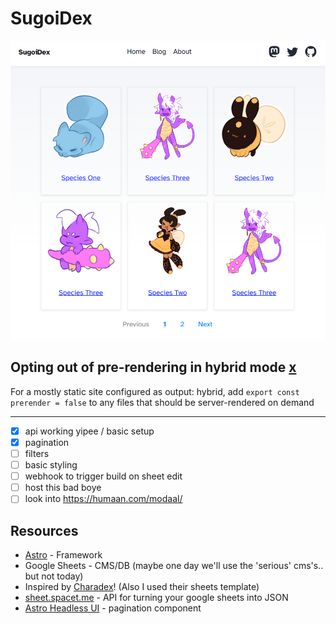 # SugoiDex

![screenshot](public/screenshot.png '/gallery[page]')

## Opting out of pre-rendering in hybrid mode [x](https://docs.astro.build/en/guides/server-side-rendering/#opting-out-of-pre-rendering-in-hybrid-mode)

For a mostly static site configured as output: hybrid, add `export const prerender = false` to any files that should be server-rendered on demand

---

- [x] api working yipee / basic setup
- [x] pagination
- [ ] filters
- [ ] basic styling
- [ ] webhook to trigger build on sheet edit
- [ ] host this bad boye
- [ ] look into https://humaan.com/modaal/

## Resources

- [Astro](https://astro.build/) - Framework
- Google Sheets - CMS/DB (maybe one day we'll use the 'serious' cms's.. but not today)
- Inspired by [Charadex](https://github.com/cheeriko/charadex)! (Also I used their sheets template)
- [sheet.spacet.me](https://github.com/dtinth/sheet.spacet.me) - API for turning your google sheets into JSON
- [Astro Headless UI](https://github.com/BryceRussell/astro-headless-ui) - pagination component
